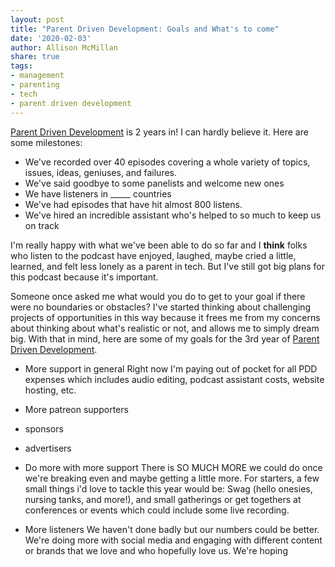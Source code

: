 ```yaml
---
layout: post
title: "Parent Driven Development: Goals and What's to come"
date: '2020-02-03'
author: Allison McMillan
share: true
tags:
- management
- parenting
- tech
- parent driven development
---
```



[Parent Driven Development]() is 2 years in! I can hardly believe it. Here are some milestones:
- We've recorded over 40 episodes covering a whole variety of topics, issues, ideas, geniuses, and failures.
- We've said goodbye to some panelists and welcome new ones
- We have listeners in _____ countries
- We've had episodes that have hit almost 800 listens.
- We've hired an incredible assistant who's helped to so much to keep us on track

I'm really happy with what we've been able to do so far and I **think** folks who listen to the podcast have enjoyed, laughed, maybe cried a little, learned, and felt less lonely  as a parent in tech. But I've still got big plans for this podcast because it's important.

Someone once asked me what would you do to get to your goal if there were no boundaries or obstacles? I've started thinking about challenging projects of opportunities in this way because it frees me from my concerns about thinking about what's realistic or not, and allows me to simply dream big. With that in mind, here are some of my goals for the 3rd year of [Parent Driven Development]().

- More support in general
Right now I'm paying out of pocket for all PDD expenses which includes audio editing, podcast assistant costs, website hosting, etc.
- More patreon supporters
- sponsors
- advertisers

- Do more with more support 
There is SO MUCH MORE we could do once we're breaking even and maybe getting a little more. For starters, a few small things i'd love to tackle this year would be: Swag (hello onesies, nursing tanks, and more!), and small gatherings or get togethers at conferences or events which could include some live recording.

- More listeners 
We haven't done badly but our numbers could be better. We're doing more with social media and engaging with different content or brands that we love and who hopefully love us. We're hoping 